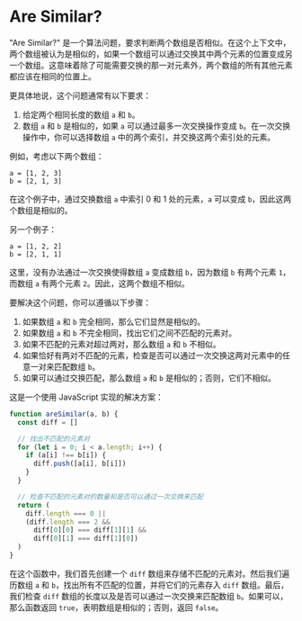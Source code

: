 # Are Similar?

"Are Similar?" 是一个算法问题，要求判断两个数组是否相似。在这个上下文中，两个数组被认为是相似的，如果一个数组可以通过交换其中两个元素的位置变成另一个数组。这意味着除了可能需要交换的那一对元素外，两个数组的所有其他元素都应该在相同的位置上。

更具体地说，这个问题通常有以下要求：

1. 给定两个相同长度的数组 `a` 和 `b`。
2. 数组 `a` 和 `b` 是相似的，如果 `a` 可以通过最多一次交换操作变成 `b`。在一次交换操作中，你可以选择数组 `a` 中的两个索引，并交换这两个索引处的元素。

例如，考虑以下两个数组：

```
a = [1, 2, 3]
b = [2, 1, 3]
```

在这个例子中，通过交换数组 `a` 中索引 0 和 1 处的元素，`a` 可以变成 `b`，因此这两个数组是相似的。

另一个例子：

```
a = [1, 2, 2]
b = [2, 1, 1]
```

这里，没有办法通过一次交换使得数组 `a` 变成数组 `b`，因为数组 `b` 有两个元素 `1`，而数组 `a` 有两个元素 `2`。因此，这两个数组不相似。

要解决这个问题，你可以遵循以下步骤：

1. 如果数组 `a` 和 `b` 完全相同，那么它们显然是相似的。
2. 如果数组 `a` 和 `b` 不完全相同，找出它们之间不匹配的元素对。
3. 如果不匹配的元素对超过两对，那么数组 `a` 和 `b` 不相似。
4. 如果恰好有两对不匹配的元素，检查是否可以通过一次交换这两对元素中的任意一对来匹配数组 `b`。
5. 如果可以通过交换匹配，那么数组 `a` 和 `b` 是相似的；否则，它们不相似。

这是一个使用 JavaScript 实现的解决方案：

```javascript
function areSimilar(a, b) {
  const diff = []

  // 找出不匹配的元素对
  for (let i = 0; i < a.length; i++) {
    if (a[i] !== b[i]) {
      diff.push([a[i], b[i]])
    }
  }

  // 检查不匹配的元素对的数量和是否可以通过一次交换来匹配
  return (
    diff.length === 0 ||
    (diff.length === 2 &&
      diff[0][0] === diff[1][1] &&
      diff[0][1] === diff[1][0])
  )
}
```

在这个函数中，我们首先创建一个 `diff` 数组来存储不匹配的元素对。然后我们遍历数组 `a` 和 `b`，找出所有不匹配的位置，并将它们的元素存入 `diff` 数组。最后，我们检查 `diff` 数组的长度以及是否可以通过一次交换来匹配数组 `b`。如果可以，那么函数返回 `true`，表明数组是相似的；否则，返回 `false`。
